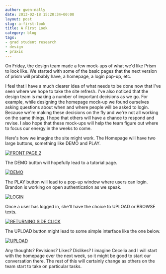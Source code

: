 ```yaml
---
author: gwen-nally
date: 2013-02-18 15:20:34+00:00
layout: post
slug: a-first-look
title: A First Look
category: blog
tags:
- grad student research
- design
- praxis
---
```


On Friday, the design team made a few mock-ups of what we'd like Prism to look like. We started with some of the basic pages that the next version of prism will probably have, a homepage, a login pop-up, etc.

I feel that I have a much clearer idea of what needs to be done now that I've seen where we hope to take the site refresh. I've also noticed that the design team is making a number of important decisions as we go. For example, while designing the homepage mock-up we found ourselves asking questions about when and where people will be asked to login. Because we're making these decisions on the fly and we're not all working on the same things, I hope that others will have a chance to respond and revise. I also hope that these mock-ups will help the team figure out where to focus our energy in the weeks to come.

Here's how we imagine the site might work. The Homepage will have two large buttons, something like DEMO and PLAY.

[![FRONT PAGE 2](http://static.scholarslab.org/wp-content/uploads/2013/02/FRONT-PAGE-2-1024x682.jpg)](http://static.scholarslab.org/wp-content/uploads/2013/02/FRONT-PAGE-2.jpg)

The DEMO button will hopefully lead to a tutorial page.

[![DEMO](http://static.scholarslab.org/wp-content/uploads/2013/02/DEMO-1024x682.jpg)](http://static.scholarslab.org/wp-content/uploads/2013/02/DEMO.jpg)

The PLAY button will lead to a pop-up window where users can login. Brandon is working on open authentication as we speak.

[![LOGIN](http://static.scholarslab.org/wp-content/uploads/2013/02/LOGIN-1024x682.jpg)](http://static.scholarslab.org/wp-content/uploads/2013/02/LOGIN.jpg)

Once a user has logged in, she'll have the choice to UPLOAD or BROWSE texts.

[![RETURNING SIDE CLICK](http://static.scholarslab.org/wp-content/uploads/2013/02/RETURNING-SIDE-CLICK1-1024x682.jpg)](http://static.scholarslab.org/wp-content/uploads/2013/02/RETURNING-SIDE-CLICK1.jpg)

The UPLOAD button might lead to some simple interface like the one below.

[![UPLOAD](http://static.scholarslab.org/wp-content/uploads/2013/02/UPLOAD-1024x682.jpg)](http://static.scholarslab.org/wp-content/uploads/2013/02/UPLOAD.jpg)

Any thoughts? Revisions? Likes? Dislikes? I imagine Cecelia and I will start with the homepage over the next week, so it might be good to start our conversation there. The rest of this will certainly change as others on the team start to take on particular tasks.
